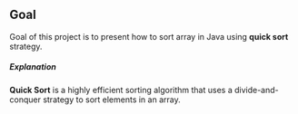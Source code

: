 ## Goal

Goal of this project is to present how to sort array in Java using **quick sort** strategy.

##### Explanation

**Quick Sort** is a highly efficient sorting algorithm that uses a divide-and-conquer strategy to sort elements in an array.